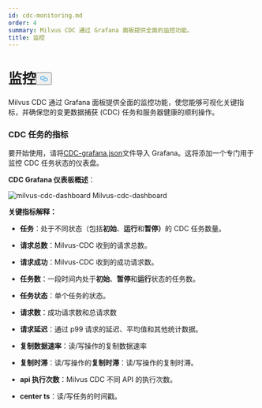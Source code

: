 ```yaml
---
id: cdc-monitoring.md
order: 4
summary: Milvus CDC 通过 Grafana 面板提供全面的监控功能。
title: 监控
---
```

<h1 id="Monitoring" class="common-anchor-header">监控<button data-href="#Monitoring" class="anchor-icon" translate="no">
      <svg translate="no"
        aria-hidden="true"
        focusable="false"
        height="20"
        version="1.1"
        viewBox="0 0 16 16"
        width="16"
      >
        <path
          fill="#0092E4"
          fill-rule="evenodd"
          d="M4 9h1v1H4c-1.5 0-3-1.69-3-3.5S2.55 3 4 3h4c1.45 0 3 1.69 3 3.5 0 1.41-.91 2.72-2 3.25V8.59c.58-.45 1-1.27 1-2.09C10 5.22 8.98 4 8 4H4c-.98 0-2 1.22-2 2.5S3 9 4 9zm9-3h-1v1h1c1 0 2 1.22 2 2.5S13.98 12 13 12H9c-.98 0-2-1.22-2-2.5 0-.83.42-1.64 1-2.09V6.25c-1.09.53-2 1.84-2 3.25C6 11.31 7.55 13 9 13h4c1.45 0 3-1.69 3-3.5S14.5 6 13 6z"
        ></path>
      </svg>
    </button></h1><p>Milvus CDC 通过 Grafana 面板提供全面的监控功能，使您能够可视化关键指标，并确保您的变更数据捕获 (CDC) 任务和服务器健康的顺利操作。</p>
<h3 id="Metrics-for-CDC-tasks" class="common-anchor-header">CDC 任务的指标</h3><p>要开始使用，请将<a href="https://github.com/zilliztech/milvus-cdc/blob/main/server/configs/cdc-grafana.json">CDC-grafana.json</a>文件导入 Grafana。这将添加一个专门用于监控 CDC 任务状态的仪表盘。</p>
<p><strong>CDC Grafana 仪表板概述</strong>：</p>
<p>
  
   <span class="img-wrapper"> <img translate="no" src="/docs/v2.5.x/assets/milvus-cdc-dashboard.png" alt="milvus-cdc-dashboard" class="doc-image" id="milvus-cdc-dashboard" />
   </span> <span class="img-wrapper"> <span>Milvus-cdc-dashboard</span> </span></p>
<p><strong>关键指标解释：</strong></p>
<ul>
<li><p><strong>任务</strong>：处于不同状态（包括<strong>初始</strong>、<strong>运行</strong>和<strong>暂停）</strong>的 CDC 任务数量。</p></li>
<li><p><strong>请求总数</strong>：Milvus-CDC 收到的请求总数。</p></li>
<li><p><strong>请求成功</strong>：Milvus-CDC 收到的成功请求数。</p></li>
<li><p><strong>任务数</strong>：一段时间内处于<strong>初始</strong>、<strong>暂停</strong>和<strong>运行</strong>状态的任务数。</p></li>
<li><p><strong>任务状态</strong>：单个任务的状态。</p></li>
<li><p><strong>请求数</strong>：成功请求数和总请求数</p></li>
<li><p><strong>请求延迟</strong>：通过 p99 请求的延迟、平均值和其他统计数据。</p></li>
<li><p><strong>复制数据速率</strong>：读/写操作的复制数据速率</p></li>
<li><p><strong>复制时滞</strong>：读/写操作的<strong>复制时滞</strong>：读/写操作的复制时滞。</p></li>
<li><p><strong>api 执行次数</strong>：Milvus CDC 不同 API 的执行次数。</p></li>
<li><p><strong>center ts</strong>：读/写任务的时间戳。</p></li>
</ul>
